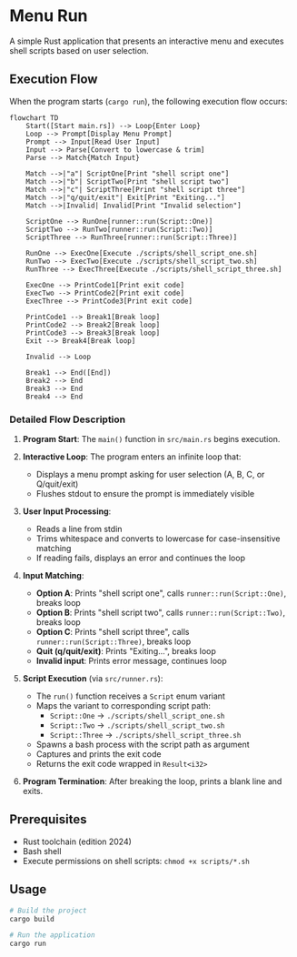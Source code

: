 # Menu Run

A simple Rust application that presents an interactive menu and executes shell scripts based on user selection.

## Execution Flow

When the program starts (`cargo run`), the following execution flow occurs:

```mermaid
flowchart TD
    Start([Start main.rs]) --> Loop{Enter Loop}
    Loop --> Prompt[Display Menu Prompt]
    Prompt --> Input[Read User Input]
    Input --> Parse[Convert to lowercase & trim]
    Parse --> Match{Match Input}
    
    Match -->|"a"| ScriptOne[Print "shell script one"]
    Match -->|"b"| ScriptTwo[Print "shell script two"] 
    Match -->|"c"| ScriptThree[Print "shell script three"]
    Match -->|"q/quit/exit"| Exit[Print "Exiting..."]
    Match -->|Invalid| Invalid[Print "Invalid selection"]
    
    ScriptOne --> RunOne[runner::run(Script::One)]
    ScriptTwo --> RunTwo[runner::run(Script::Two)]
    ScriptThree --> RunThree[runner::run(Script::Three)]
    
    RunOne --> ExecOne[Execute ./scripts/shell_script_one.sh]
    RunTwo --> ExecTwo[Execute ./scripts/shell_script_two.sh]
    RunThree --> ExecThree[Execute ./scripts/shell_script_three.sh]
    
    ExecOne --> PrintCode1[Print exit code]
    ExecTwo --> PrintCode2[Print exit code]
    ExecThree --> PrintCode3[Print exit code]
    
    PrintCode1 --> Break1[Break loop]
    PrintCode2 --> Break2[Break loop]
    PrintCode3 --> Break3[Break loop]
    Exit --> Break4[Break loop]
    
    Invalid --> Loop
    
    Break1 --> End([End])
    Break2 --> End
    Break3 --> End
    Break4 --> End
```

### Detailed Flow Description

1. **Program Start**: The `main()` function in `src/main.rs` begins execution.

2. **Interactive Loop**: The program enters an infinite loop that:
   - Displays a menu prompt asking for user selection (A, B, C, or Q/quit/exit)
   - Flushes stdout to ensure the prompt is immediately visible

3. **User Input Processing**:
   - Reads a line from stdin
   - Trims whitespace and converts to lowercase for case-insensitive matching
   - If reading fails, displays an error and continues the loop

4. **Input Matching**:
   - **Option A**: Prints "shell script one", calls `runner::run(Script::One)`, breaks loop
   - **Option B**: Prints "shell script two", calls `runner::run(Script::Two)`, breaks loop  
   - **Option C**: Prints "shell script three", calls `runner::run(Script::Three)`, breaks loop
   - **Quit (q/quit/exit)**: Prints "Exiting...", breaks loop
   - **Invalid input**: Prints error message, continues loop

5. **Script Execution** (via `src/runner.rs`):
   - The `run()` function receives a `Script` enum variant
   - Maps the variant to corresponding script path:
     - `Script::One` → `./scripts/shell_script_one.sh`
     - `Script::Two` → `./scripts/shell_script_two.sh`
     - `Script::Three` → `./scripts/shell_script_three.sh`
   - Spawns a bash process with the script path as argument
   - Captures and prints the exit code
   - Returns the exit code wrapped in `Result<i32>`

6. **Program Termination**: After breaking the loop, prints a blank line and exits.

## Prerequisites

- Rust toolchain (edition 2024)
- Bash shell
- Execute permissions on shell scripts: `chmod +x scripts/*.sh`

## Usage

```bash
# Build the project
cargo build

# Run the application
cargo run
```